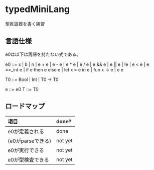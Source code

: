# typedMiniLang

型推論器を書く練習

## 言語仕様

e0は以下は再帰を持たない式である。

e0 ::= x | b | n
    | e + e | e - e | e * e | e / e
    | e && e | e || e | !e
    | e < e | e ==_int e
    | if e then e else e
    | let x = e in e
    | fun x -> e | e e

T0 ::= Bool | Int | T0 -> T0

e ::= e0
T ::= T0


## ロードマップ
| 項目 | done?
| :-   | :-
| e0が定義される | done
| (e0がparseできる) | not yet
| e0が実行できる | not yet
| e0が型検査できる | not yet
